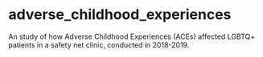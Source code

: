 # adverse_childhood_experiences
An study of how Adverse Childhood Experiences (ACEs) affected LGBTQ+ patients in a safety net clinic, conducted in 2018-2019.
